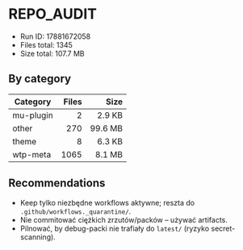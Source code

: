 # REPO_AUDIT
- Run ID: 17881672058
- Files total: 1345
- Size total: 107.7 MB

## By category
| Category | Files | Size |
|---|---:|---:|
| mu-plugin | 2 | 2.9 KB |
| other | 270 | 99.6 MB |
| theme | 8 | 6.3 KB |
| wtp-meta | 1065 | 8.1 MB |

## Recommendations
- Keep tylko niezbędne workflows aktywne; reszta do `.github/workflows._quarantine/`.
- Nie commitować ciężkich zrzutów/packów – używać artifacts.
- Pilnować, by debug-packi nie trafiały do `latest/` (ryzyko secret-scanning).

